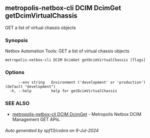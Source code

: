 ## metropolis-netbox-cli DCIM DcimGet getDcimVirtualChassis

GET a list of virtual chassis objects

### Synopsis


Netbox Automation Tools:
  GET a list of virtual chassis objects

```
metropolis-netbox-cli DCIM DcimGet getDcimVirtualChassis [flags]
```

### Options

```
      --env string   Environment ('development' or 'production') (default "development")
  -h, --help         help for getDcimVirtualChassis
```

### SEE ALSO

* [metropolis-netbox-cli DCIM DcimGet]()	 - Metropolis Netbox DCIM Management GET APIs.

###### Auto generated by spf13/cobra on 9-Jul-2024

